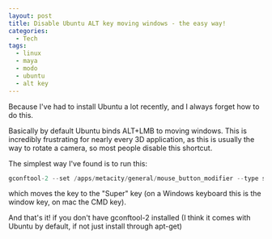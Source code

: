 ```yaml
---
layout: post
title: Disable Ubuntu ALT key moving windows - the easy way!
categories:
  - Tech
tags:
  - linux
  - maya
  - modo
  - ubuntu
  - alt key
---
```


Because I've had to install Ubuntu a lot recently, and I always forget how to do
this.

Basically by default Ubuntu binds ALT+LMB to moving windows. This is incredibly
frustrating for nearly every 3D application, as this is usually the way to
rotate a camera, so most people disable this shortcut.

The simplest way I've found is to run this:

```cpp
gconftool-2 --set /apps/metacity/general/mouse_button_modifier --type string '<super>'
```

which moves the key to the "Super" key (on a Windows keyboard this is the window
key, on mac the CMD key).

And that's it! if you don't have gconftool-2 installed (I think it comes with
Ubuntu by default, if not just install through apt-get)
